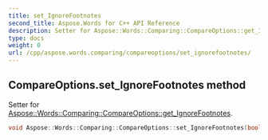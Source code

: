 ```yaml
---
title: set_IgnoreFootnotes
second_title: Aspose.Words for C++ API Reference
description: Setter for Aspose::Words::Comparing::CompareOptions::get_IgnoreFootnotes. 
type: docs
weight: 0
url: /cpp/aspose.words.comparing/compareoptions/set_ignorefootnotes/
---
```

## CompareOptions.set_IgnoreFootnotes method


Setter for [Aspose::Words::Comparing::CompareOptions::get_IgnoreFootnotes](./get_ignorefootnotes/).

```cpp
void Aspose::Words::Comparing::CompareOptions::set_IgnoreFootnotes(bool value)
```

